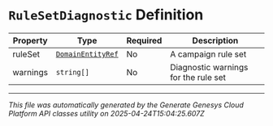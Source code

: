 # `RuleSetDiagnostic` Definition

| Property | Type | Required | Description |
|----------|------|----------|-------------|
| ruleSet | [`DomainEntityRef`](domainentityref-definition.md) | No | A campaign rule set |
| warnings | `string[]` | No | Diagnostic warnings for the rule set |

---

*This file was automatically generated by the Generate Genesys Cloud Platform API classes utility on 2025-04-24T15:04:25.607Z*
